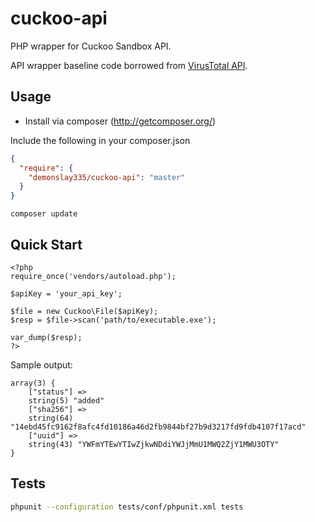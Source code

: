 # cuckoo-api
PHP wrapper for Cuckoo Sandbox API.

API wrapper baseline code borrowed from [VirusTotal API](https://github.com/jayzeng/virustotal_apiwrapper).

## Usage
- Install via composer (http://getcomposer.org/)

Include the following in your composer.json
```json
{
  "require": {
    "demonslay335/cuckoo-api": "master"
  }
}
```

```
composer update
```

## Quick Start
```
<?php
require_once('vendors/autoload.php');

$apiKey = 'your_api_key';

$file = new Cuckoo\File($apiKey);
$resp = $file->scan('path/to/executable.exe');

var_dump($resp);
?>
```

Sample output:
```
array(3) {
    ["status"] =>
    string(5) "added"
    ["sha256"] =>
    string(64) "14ebd45fc9162f8afc4fd10186a46d2fb9844bf27b9d3217fd9fdb4107f17acd"
    ["uuid"] =>
    string(43) "YWFmYTEwYTIwZjkwNDdiYWJjMmU1MWQ2ZjY1MWU3OTY"
}
```
## Tests
```bash
phpunit --configuration tests/conf/phpunit.xml tests
```